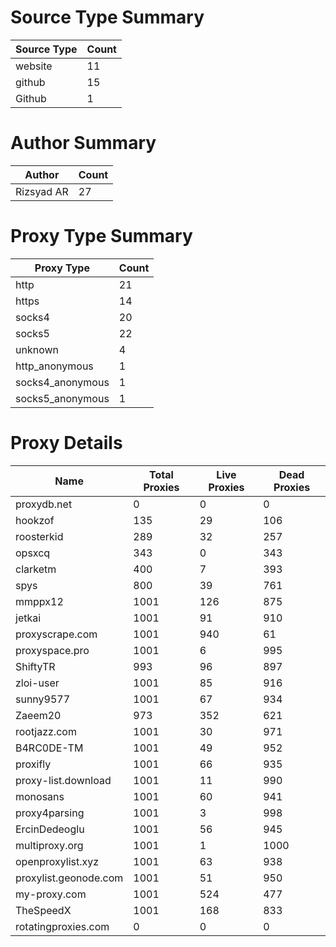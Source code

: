 # Source Type Summary

| Source Type | Count |
|-------------|-------|
| website | 11 |
| github | 15 |
| Github | 1 |


# Author Summary

| Author | Count |
|--------|-------|
| Rizsyad AR | 27 |


# Proxy Type Summary

| Proxy Type | Count |
|------------|-------|
| http | 21 |
| https | 14 |
| socks4 | 20 |
| socks5 | 22 |
| unknown | 4 |
| http_anonymous | 1 |
| socks4_anonymous | 1 |
| socks5_anonymous | 1 |


# Proxy Details

| Name | Total Proxies | Live Proxies | Dead Proxies |
|------|---------------|--------------|---------------|
| proxydb.net | 0 | 0 | 0 |
| hookzof | 135 | 29 | 106 |
| roosterkid | 289 | 32 | 257 |
| opsxcq | 343 | 0 | 343 |
| clarketm | 400 | 7 | 393 |
| spys | 800 | 39 | 761 |
| mmppx12 | 1001 | 126 | 875 |
| jetkai | 1001 | 91 | 910 |
| proxyscrape.com | 1001 | 940 | 61 |
| proxyspace.pro | 1001 | 6 | 995 |
| ShiftyTR | 993 | 96 | 897 |
| zloi-user | 1001 | 85 | 916 |
| sunny9577 | 1001 | 67 | 934 |
| Zaeem20 | 973 | 352 | 621 |
| rootjazz.com | 1001 | 30 | 971 |
| B4RC0DE-TM | 1001 | 49 | 952 |
| proxifly | 1001 | 66 | 935 |
| proxy-list.download | 1001 | 11 | 990 |
| monosans | 1001 | 60 | 941 |
| proxy4parsing | 1001 | 3 | 998 |
| ErcinDedeoglu | 1001 | 56 | 945 |
| multiproxy.org | 1001 | 1 | 1000 |
| openproxylist.xyz | 1001 | 63 | 938 |
| proxylist.geonode.com | 1001 | 51 | 950 |
| my-proxy.com | 1001 | 524 | 477 |
| TheSpeedX | 1001 | 168 | 833 |
| rotatingproxies.com | 0 | 0 | 0 |
